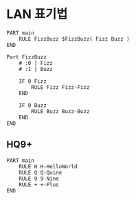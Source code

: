 # LAN 표기법

    PART main
        RULE FizzBuzz $FizzBuzz( Fizz Buzz )
    END

    Part FizzBuzz
        # :0 | Fizz
        # :1 | Buzz

        IF 0 Fizz
            RULE Fizz Fizz-Fizz
        END

        IF 0 Buzz
            RULE Buzz Buzz-Buzz
        END
    END
    
## HQ9+

    PART main
        RULE H H-HelloWorld
        RULE Q Q-Quine
        RULE 9 9-Nine
        RULE + +-Plus
    END
